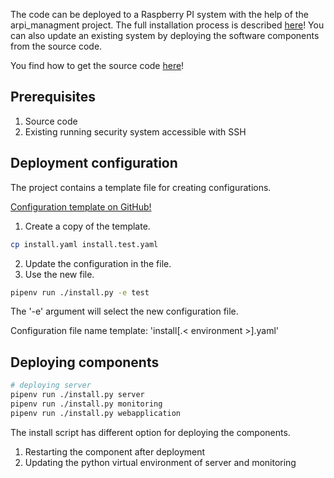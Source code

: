
The code can be deployed to a Raspberry PI system with the help of the arpi_managment project.
The full installation process is described [here](installation.md)! You can also update an
existing system by deploying the software components from the source code.

You find how to get the source code [here](index.md#getting-the-code)!


## Prerequisites

1. Source code
2. Existing running security system accessible with SSH


## Deployment configuration

The project contains a template file for creating configurations.

[Configuration template on GitHub!](https://github.com/ArPIHomeSecurity/arpi_management/blob/master/install.yaml)


1. Create a copy of the template.
```bash
cp install.yaml install.test.yaml
```
2. Update the configuration in the file.
3. Use the new file.
```bash
pipenv run ./install.py -e test
```
The '-e' argument will select the new configuration file.

Configuration file name template: 'install[.< environment >].yaml'

## Deploying components

```bash
# deploying server
pipenv run ./install.py server
pipenv run ./install.py monitoring
pipenv run ./install.py webapplication
```

The install script has different option for deploying the components.

1. Restarting the component after deployment
2. Updating the python virtual environment of server and monitoring



